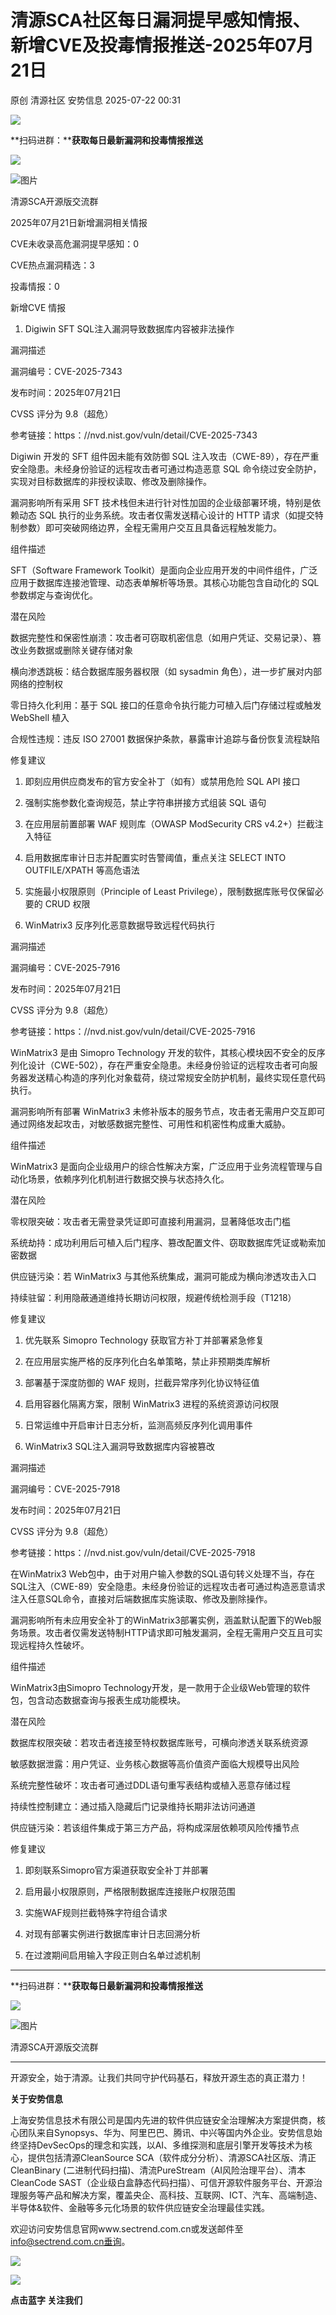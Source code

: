 #  清源SCA社区每日漏洞提早感知情报、新增CVE及投毒情报推送-2025年07月21日  
原创 清源社区  安势信息   2025-07-22 00:31  
  
![](https://mmbiz.qpic.cn/sz_mmbiz_gif/ibSWU7ian1thvJpbKXyJVyQ2vRt08HVKaXPaHV41WepeiaRMSGeQjolNavSyuzCuMhxnZiaz3AcjLicY7zt63GDPvicQ/640?wx_fmt=gif "")  
  
**扫码进群：****获取每日最新漏洞和投毒情报推送**  
  
![](https://mmbiz.qpic.cn/sz_mmbiz_png/ibSWU7ian1thsSJYWXLcuyAaibicQVNuLTOpgtwDN7xZxzj48uyW3IXahnhUxVK9tpG9FvQJZGiaU50P55pAbAXKXtw/640?wx_fmt=png&from=appmsg "")  
  
![图片](https://mmbiz.qpic.cn/sz_mmbiz_png/MVPvEL7Qg0HJalXIBXGXSBFLMk2TZAqh23iaHwLpprUov8bNQ95dWDVMTq4qGicM3G6cmsZcCF6RsKyn9p8eQA3Q/640?wx_fmt=png&tp=webp&wxfrom=5&wx_lazy=1 "")  
  
清源SCA开源版交流群  
  
  
  
  
  
  
  
  
  
  
2025年07月21日新增漏洞相关情报  
  
  
CVE未收录高危漏洞提早感知：0  
  
CVE热点漏洞精选：3  
  
投毒情报：0  
  
  
  
  
  
  
新增CVE 情报  
  
  
  
1. Digiwin SFT SQL注入漏洞导致数据库内容被非法操作  
  
  
漏洞描述  
  
漏洞编号：CVE-2025-7343  
  
发布时间：2025年07月21日  
  
CVSS 评分为 9.8（超危）  
  
参考链接：https：//nvd.nist.gov/vuln/detail/CVE-2025-7343  
  
Digiwin 开发的 SFT 组件因未能有效防御 SQL 注入攻击（CWE-89），存在严重安全隐患。未经身份验证的远程攻击者可通过构造恶意 SQL 命令绕过安全防护，实现对目标数据库的非授权读取、修改及删除操作。  
  
漏洞影响所有采用 SFT 技术栈但未进行针对性加固的企业级部署环境，特别是依赖动态 SQL 执行的业务系统。攻击者仅需发送精心设计的 HTTP 请求（如提交特制参数）即可突破网络边界，全程无需用户交互且具备远程触发能力。  
  
  
组件描述  
  
SFT（Software Framework Toolkit）是面向企业应用开发的中间件组件，广泛应用于数据库连接池管理、动态表单解析等场景。其核心功能包含自动化的 SQL 参数绑定与查询优化。  
  
  
潜在风险  
  
数据完整性和保密性崩溃：攻击者可窃取机密信息（如用户凭证、交易记录）、篡改业务数据或删除关键存储对象  
  
横向渗透跳板：结合数据库服务器权限（如 sysadmin 角色），进一步扩展对内部网络的控制权  
  
零日持久化利用：基于 SQL 接口的任意命令执行能力可植入后门存储过程或触发 WebShell 植入  
  
合规性违规：违反 ISO 27001 数据保护条款，暴露审计追踪与备份恢复流程缺陷  
  
  
修复建议  
  
1. 即刻应用供应商发布的官方安全补丁（如有）或禁用危险 SQL API 接口  
  
2. 强制实施参数化查询规范，禁止字符串拼接方式组装 SQL 语句  
  
3. 在应用层前置部署 WAF 规则库（OWASP ModSecurity CRS v4.2+）拦截注入特征  
  
4. 启用数据库审计日志并配置实时告警阈值，重点关注 SELECT INTO OUTFILE/XPATH 等高危语法  
  
5. 实施最小权限原则（Principle of Least Privilege），限制数据库账号仅保留必要的 CRUD 权限  
  
  
2. WinMatrix3 反序列化恶意数据导致远程代码执行  
  
  
漏洞描述  
  
漏洞编号：CVE-2025-7916  
  
发布时间：2025年07月21日  
  
CVSS 评分为 9.8（超危）  
  
参考链接：https：//nvd.nist.gov/vuln/detail/CVE-2025-7916  
  
WinMatrix3 是由 Simopro Technology 开发的软件，其核心模块因不安全的反序列化设计（CWE-502），存在严重安全隐患。未经身份验证的远程攻击者可向服务器发送精心构造的序列化对象载荷，绕过常规安全防护机制，最终实现任意代码执行。  
  
漏洞影响所有部署 WinMatrix3 未修补版本的服务节点，攻击者无需用户交互即可通过网络发起攻击，对敏感数据完整性、可用性和机密性构成重大威胁。  
  
  
组件描述  
  
WinMatrix3 是面向企业级用户的综合性解决方案，广泛应用于业务流程管理与自动化场景，依赖序列化机制进行数据交换与状态持久化。  
  
  
潜在风险  
  
零权限突破：攻击者无需登录凭证即可直接利用漏洞，显著降低攻击门槛  
  
系统劫持：成功利用后可植入后门程序、篡改配置文件、窃取数据库凭证或勒索加密数据  
  
供应链污染：若 WinMatrix3 与其他系统集成，漏洞可能成为横向渗透攻击入口  
  
持续驻留：利用隐蔽通道维持长期访问权限，规避传统检测手段（T1218）  
  
  
修复建议  
  
1. 优先联系 Simopro Technology 获取官方补丁并部署紧急修复  
  
2. 在应用层实施严格的反序列化白名单策略，禁止非预期类库解析  
  
3. 部署基于深度防御的 WAF 规则，拦截异常序列化协议特征值  
  
4. 启用容器化隔离方案，限制 WinMatrix3 进程的系统资源访问权限  
  
5. 日常运维中开启审计日志分析，监测高频反序列化调用事件  
  
  
3. WinMatrix3 SQL注入漏洞导致数据库内容被篡改  
  
  
漏洞描述  
  
漏洞编号：CVE-2025-7918  
  
发布时间：2025年07月21日  
  
CVSS 评分为 9.8（超危）  
  
参考链接：https：//nvd.nist.gov/vuln/detail/CVE-2025-7918  
  
在WinMatrix3 Web包中，由于对用户输入参数的SQL语句转义处理不当，存在SQL注入（CWE-89）安全隐患。未经身份验证的远程攻击者可通过构造恶意请求注入任意SQL命令，直接对后端数据库实施读取、修改及删除操作。  
  
漏洞影响所有未应用安全补丁的WinMatrix3部署实例，涵盖默认配置下的Web服务场景。攻击者仅需发送特制HTTP请求即可触发漏洞，全程无需用户交互且可实现远程持久性破坏。  
  
  
组件描述  
  
WinMatrix3由Simopro Technology开发，是一款用于企业级Web管理的软件包，包含动态数据查询与报表生成功能模块。  
  
  
潜在风险  
  
数据库权限突破：若攻击者连接至特权数据库账号，可横向渗透关联系统资源  
  
敏感数据泄露：用户凭证、业务核心数据等高价值资产面临大规模导出风险  
  
系统完整性破坏：攻击者可通过DDL语句重写表结构或植入恶意存储过程  
  
持续性控制建立：通过插入隐藏后门记录维持长期非法访问通道  
  
供应链污染：若该组件集成于第三方产品，将构成深层依赖项风险传播节点  
  
  
修复建议  
  
1. 即刻联系Simopro官方渠道获取安全补丁并部署  
  
2. 启用最小权限原则，严格限制数据库连接账户权限范围  
  
3. 实施WAF规则拦截特殊字符组合请求  
  
4. 对现有部署实例进行数据库审计日志回溯分析  
  
5. 在过渡期间启用输入字段正则白名单过滤机制  
  
****  
**扫码进群：****获取每日最新漏洞和投毒情报推送**  
  
![](https://mmbiz.qpic.cn/sz_mmbiz_png/ibSWU7ian1thsSJYWXLcuyAaibicQVNuLTOpgtwDN7xZxzj48uyW3IXahnhUxVK9tpG9FvQJZGiaU50P55pAbAXKXtw/640?wx_fmt=png&from=appmsg "")  
  
![图片](https://mmbiz.qpic.cn/sz_mmbiz_png/MVPvEL7Qg0HJalXIBXGXSBFLMk2TZAqh23iaHwLpprUov8bNQ95dWDVMTq4qGicM3G6cmsZcCF6RsKyn9p8eQA3Q/640?wx_fmt=png&tp=webp&wxfrom=5&wx_lazy=1 "")  
  
清源SCA开源版交流群  
  
****  
  
  
开源安全，始于清源。让我们共同守护代码基石，释放开源生态的真正潜力！  
  
  
**关于安势信息**  
  
  
上海安势信息技术有限公司是国内先进的软件供应链安全治理解决方案提供商，核心团队来自Synopsys、华为、阿里巴巴、腾讯、中兴等国内外企业。安势信息始终坚持DevSecOps的理念和实践，以AI、多维探测和底层引擎开发等技术为核心，提供包括清源CleanSource SCA（软件成分分析）、清源SCA社区版、清正CleanBinary (二进制代码扫描)、清流PureStream（AI风险治理平台）、清本CleanCode SAST（企业级白盒静态代码扫描）、可信开源软件服务平台、开源治理服务等产品和解决方案，覆盖央企、高科技、互联网、ICT、汽车、高端制造、半导体&软件、金融等多元化场景的软件供应链安全治理最佳实践。  
  
  
欢迎访问安势信息官网www.sectrend.com.cn或发送邮件至 info@sectrend.com.cn垂询。  
  
![](https://mmbiz.qpic.cn/sz_mmbiz_gif/ibSWU7ian1thvJpbKXyJVyQ2vRt08HVKaXxHczG4WsCrOtWTeECrIBfiacYYzN8uWv0p1JiayvmhDqOnLBEt4HnZow/640?wx_fmt=gif "")  
  
![](https://mmbiz.qpic.cn/sz_mmbiz_gif/ibSWU7ian1thsJfhqflSV8MgJqD32s60b2PF5zeRQ6zmpTCOKG5oa2118EA63XoLxem1ldHCgibnsH3aL0aKFOW9Q/640?wx_fmt=gif "")  
  
**点击蓝字 关注我们**  
  
